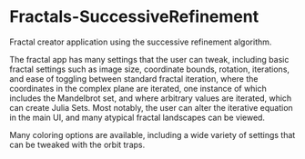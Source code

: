 # Fractals-SuccessiveRefinement

Fractal creator application using the successive refinement algorithm.

The fractal app has many settings that the user can tweak, including basic fractal settings such as image size, coordinate bounds, rotation, iterations, and ease of toggling between standard fractal iteration, where the coordinates in the complex plane are iterated, one instance of which includes the Mandelbrot set, and where arbitrary values are iterated, which can create Julia Sets. Most notably, the user can alter the iterative equation in the main UI, and many atypical fractal landscapes can be viewed. 

Many coloring options are available, including a wide variety of settings that can be tweaked with the orbit traps.
